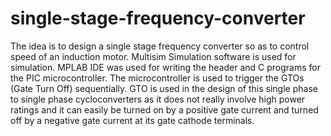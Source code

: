 # single-stage-frequency-converter
The idea is to design a single stage frequency converter so as to control speed of an induction motor. Multisim Simulation software is used for simulation. MPLAB IDE was used for writing the header and C programs for the PIC microcontroller. The microcontroller is used to trigger the GTOs (Gate Turn Off) sequentially. GTO is used in the design of this single phase to single phase cycloconverters as it does not really involve high power ratings and it can easily be turned on by a positive gate current and turned off by a negative gate current at its gate cathode terminals.
